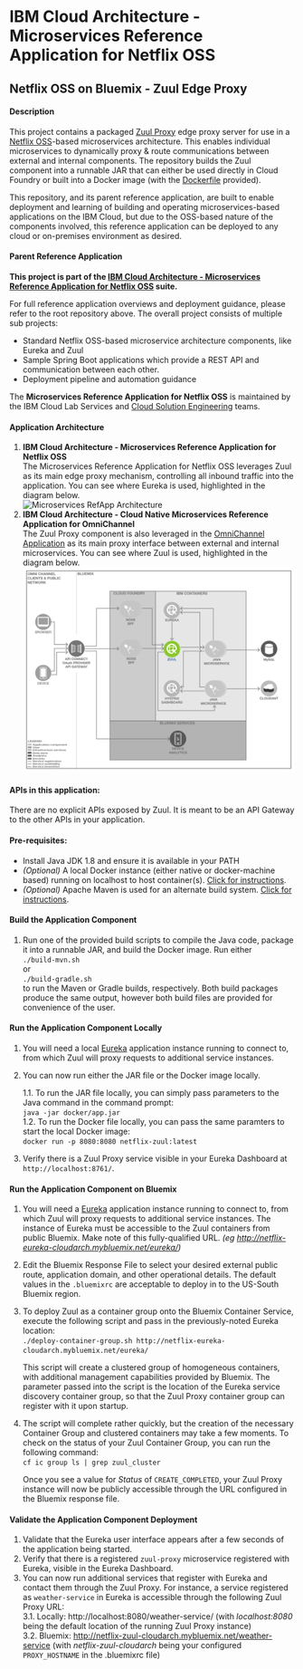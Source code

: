 # IBM Cloud Architecture - Microservices Reference Application for Netflix OSS

## Netflix OSS on Bluemix - Zuul Edge Proxy

#### Description
  This project contains a packaged [Zuul Proxy](https://github.com/Netflix/zuul) edge proxy server for use in a [Netflix OSS](http://netflix.github.io/)-based microservices architecture.  This enables individual microservices to dynamically proxy & route communications between external and internal components.  The repository builds the Zuul component into a runnable JAR that can either be used directly in Cloud Foundry or built into a Docker image (with the [Dockerfile](https://github.com/ibm-cloud-architecture/refarch-cloudnative-netflix-zuul/blob/master/docker/Dockerfile) provided).

  This repository, and its parent reference application, are built to enable deployment and learning of building and operating microservices-based applications on the IBM Cloud, but due to the OSS-based nature of the components involved, this reference application can be deployed to any cloud or on-premises environment as desired.

#### Parent Reference Application
  **This project is part of the [IBM Cloud Architecture - Microservices Reference Application for Netflix OSS](https://github.com/ibm-cloud-architecture/refarch-cloudnative-netflix*) suite.**

  For full reference application overviews and deployment guidance, please refer to the root repository above.  The overall project consists of multiple sub projects:

  - Standard Netflix OSS-based microservice architecture components, like Eureka and Zuul
  - Sample Spring Boot applications which provide a REST API and communication between each other.
  - Deployment pipeline and automation guidance

The **Microservices Reference Application for Netflix OSS** is maintained by the IBM Cloud Lab Services and [Cloud Solution Engineering](https://github.com/ibm-cloud-architecture) teams.

#### Application Architecture
1.  **IBM Cloud Architecture - Microservices Reference Application for Netflix OSS**  
    The Microservices Reference Application for Netflix OSS leverages Zuul as its main edge proxy mechanism, controlling all inbound traffic into the application.  You can see where Eureka is used, highlighted in the diagram below.  
    ![Microservices RefApp Architecture](static/imgs/netflix-oss-wfd-arch-zuul.png?raw=true)
2.  **IBM Cloud Architecture - Cloud Native Microservices Reference Application for OmniChannel**  
    The Zuul Proxy component is also leveraged in the [OmniChannel Application](https://github.com/ibm-cloud-architecture/refarch-cloudnative) as its main proxy interface between external and internal microservices.  You can see where Zuul is used, highlighted in the diagram below.  
    ![OmniChannel Application Architecture](static/imgs/omnichannel-arch-zuul.png?raw=true)

#### APIs in this application:
There are no explicit APIs exposed by Zuul.  It is meant to be an API Gateway to the other APIs in your application.

#### Pre-requisites:
- Install Java JDK 1.8 and ensure it is available in your PATH
- _(Optional)_ A local Docker instance (either native or docker-machine based) running on localhost to host container(s). [Click for instructions](https://docs.docker.com/machine/get-started/).
- _(Optional)_ Apache Maven is used for an alternate build system.  [Click for instructions](https://maven.apache.org/install.html).

#### Build the Application Component
1.  Run one of the provided build scripts to compile the Java code, package it into a runnable JAR, and build the Docker image.  Run either  
        `./build-mvn.sh`  
  or  
        `./build-gradle.sh`  
  to run the Maven or Gradle builds, respectively.  Both build packages produce the same output, however both build files are provided for convenience of the user.

#### Run the Application Component Locally
1.  You will need a local [Eureka](https://github.com/ibm-cloud-architecture/refarch-cloudnative-netflix-eureka) application instance running to connect to, from which Zuul will proxy requests to additional service instances.

2.  You can now run either the JAR file or the Docker image locally.  

    1.1.  To run the JAR file locally, you can simply pass parameters to the Java command in the command prompt:  
        `java -jar docker/app.jar`  
    1.2.  To run the Docker file locally, you can pass the same paramters to start the local Docker image:  
        `docker run -p 8080:8080 netflix-zuul:latest`  

3.  Verify there is a Zuul Proxy service visible in your Eureka Dashboard at `http://localhost:8761/`.

#### Run the Application Component on Bluemix
1.  You will need a [Eureka](https://github.com/ibm-cloud-architecture/refarch-cloudnative-netflix-eureka) application instance running to connect to, from which Zuul will proxy requests to additional service instances.  The instance of Eureka must be accessible to the Zuul containers from public Bluemix.  Make note of this fully-qualified URL. _(eg http://netflix-eureka-cloudarch.mybluemix.net/eureka/)_

2.  Edit the Bluemix Response File to select your desired external public route, application domain, and other operational details.  The default values in the `.bluemixrc` are acceptable to deploy in to the US-South Bluemix region.

3.  To deploy Zuul as a container group onto the Bluemix Container Service, execute the following script and pass in the previously-noted Eureka location:  
        `./deploy-container-group.sh http://netflix-eureka-cloudarch.mybluemix.net/eureka/`  

    This script will create a clustered group of homogeneous containers, with additional management capabilities provided by Bluemix.  The parameter passed into the script is the location of the Eureka service discovery container group, so that the Zuul Proxy container group can register with it upon startup.

4.  The script will complete rather quickly, but the creation of the necessary Container Group and clustered containers may take a few moments. To check on the status of your Zuul Container Group, you can run the following command:  
        `cf ic group ls | grep zuul_cluster`  

    Once you see a value for *Status* of `CREATE_COMPLETED`, your Zuul Proxy instance will now be publicly accessible through the URL configured in the Bluemix response file.  

#### Validate the Application Component Deployment
1.  Validate that the Eureka user interface appears after a few seconds of the application being started.  
2.  Verify that there is a registered `zuul-proxy` microservice registered with Eureka, visible in the Eureka Dashboard.  
3.  You can now run additional services that register with Eureka and contact them through the Zuul Proxy.  For instance, a service registered as `weather-service` in Eureka is accessible through the following Zuul Proxy URL:  
  3.1. Locally:  http://localhost:8080/weather-service/ (with _localhost:8080_ being the default location of the running Zuul Proxy instance)  
  3.2. Bluemix:  http://netflix-zuul-cloudarch.mybluemix.net/weather-service (with _netflix-zuul-cloudarch_ being your configured `PROXY_HOSTNAME` in the .bluemixrc file)  
